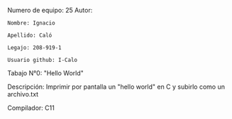 Numero de equipo: 25
Autor: 

    Nombre: Ignacio
    
    Apellido: Caló
    
    Legajo: 208-919-1
    
    Usuario github: I-Calo

Tabajo N°0: "Hello World"

Descripción: Imprimir por pantalla un "hello world" en C y subirlo como un archivo.txt

Compilador: C11
